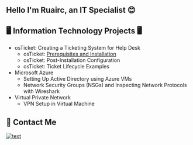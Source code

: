 ## Hello I'm Ruairc, an IT Specialist 😊

## 🖥️ Information Technology Projects 🖥️
* osTicket: Creating a Ticketing System for Help Desk
  * osTicket: [Prerequisites and Installation](https://github.com/CodeMonkey123456/osticket-prereqs)
  * osTicket: Post-Installation Configuration
  * osTicket: Ticket Lifecycle Examples
* Microsoft Azure
  * Setting Up Active Directory using Azure VMs
  * Network Security Groups (NSGs) and Inspecting Network Protocols with Wireshark
* Virtual Private Network
  * VPN Setup in Virtual Machine

## 📩 Contact Me
[![text](https://img.shields.io/badge/LinkedIn-0077B5?style=for-the-badge&logo=linkedin&logoColor=white)](https://www.linkedin.com/in/ruairc-hannan-a40700198)

<!--
**CodeMonkey123456/CodeMonkey123456** is a ✨ _special_ ✨ repository because its `README.md` (this file) appears on your GitHub profile.

Here are some ideas to get you started:

- 🔭 I’m currently working on ...
- 🌱 I’m currently learning ...
- 👯 I’m looking to collaborate on ...
- 🤔 I’m looking for help with ...
- 💬 Ask me about ...
- 📫 How to reach me: ...
- 😄 Pronouns: ...
- ⚡ Fun fact: ...
-->
